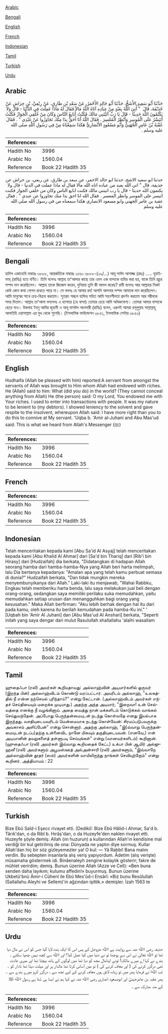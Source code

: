 [Arabic](#arabic)

[Bengali](#bengali)

[English](#english)

[French](#french)

[Indonesian](#indonesian)

[Tamil](#tamil)

[Turkish](#turkish)

[Urdu](#urdu)

## Arabic


<div dir="rtl" lang="ar" style={{fontSize:'larger',backgroundColor:'#f8f9fa',padding:20}}>
حَدَّثَنَا أَبُو سَعِيدٍ الأَشَجُّ، حَدَّثَنَا أَبُو خَالِدٍ الأَحْمَرُ، عَنْ سَعْدِ بْنِ طَارِقٍ، عَنْ رِبْعِيِّ، بْنِ حِرَاشٍ عَنْ حُذَيْفَةَ، قَالَ ‏ "‏ أُتِيَ اللَّهُ بِعَبْدٍ مِنْ عِبَادِهِ آتَاهُ اللَّهُ مَالاً فَقَالَ لَهُ مَاذَا عَمِلْتَ فِي الدُّنْيَا - قَالَ وَلاَ يَكْتُمُونَ اللَّهَ حَدِيثًا - قَالَ يَا رَبِّ آتَيْتَنِي مَالَكَ فَكُنْتُ أُبَايِعُ النَّاسَ وَكَانَ مِنْ خُلُقِي الْجَوَازُ فَكُنْتُ أَتَيَسَّرُ عَلَى الْمُوسِرِ وَأُنْظِرُ الْمُعْسِرَ ‏.‏ فَقَالَ اللَّهُ أَنَا أَحَقُّ بِذَا مِنْكَ تَجَاوَزُوا عَنْ عَبْدِي ‏"‏ ‏.‏ فَقَالَ عُقْبَةُ بْنُ عَامِرٍ الْجُهَنِيُّ وَأَبُو مَسْعُودٍ الأَنْصَارِيُّ هَكَذَا سَمِعْنَاهُ مِنْ فِي رَسُولِ اللَّهِ صلى الله عليه وسلم ‏.‏
</div>
<div style={{backgroundColor:'#f8f9fa',padding:20, marginBottom: 10}}><table> <thead> <tr> <th>References:</th> <th></th> </tr> </thead> <tbody><tr><td>Hadith No</td><td>3996</td></tr><tr><td>Arabic No</td><td>1560.04</td></tr><tr><td>Reference</td><td>Book 22 Hadith 35</td></tr></tbody></table></div>


<div dir="rtl" lang="ar" style={{fontSize:'larger',backgroundColor:'#f8f9fa',padding:20}}>
حدثنا ابو سعيد الاشج، حدثنا ابو خالد الاحمر، عن سعد بن طارق، عن ربعي، بن حراش عن حذيفة، قال " اتي الله بعبد من عباده اتاه الله مالا فقال له ماذا عملت في الدنيا - قال ولا يكتمون الله حديثا - قال يا رب اتيتني مالك فكنت ابايع الناس وكان من خلقي الجواز فكنت اتيسر على الموسر وانظر المعسر . فقال الله انا احق بذا منك تجاوزوا عن عبدي " . فقال عقبة بن عامر الجهني وابو مسعود الانصاري هكذا سمعناه من في رسول الله صلى الله عليه وسلم
</div>
<div style={{backgroundColor:'#f8f9fa',padding:20, marginBottom: 10}}><table> <thead> <tr> <th>References:</th> <th></th> </tr> </thead> <tbody><tr><td>Hadith No</td><td>3996</td></tr><tr><td>Arabic No</td><td>1560.04</td></tr><tr><td>Reference</td><td>Book 22 Hadith 35</td></tr></tbody></table></div>

## Bengali


<div dir="ltr" lang="bn" style={{fontSize:'larger',backgroundColor:'#f8f9fa',padding:20}}>
হাদিস একাডেমি নাম্বারঃ ৩৮৮৮, আন্তর্জাতিক নাম্বারঃ ১৫৬০ ৩৮৮৮-(২৯/...) আবূ সাঈদ আশাজ্জ (রহঃ) ..... হুযাইফাহ্ (রাযিঃ) হতে বর্ণিত। তিনি বলেনঃ আল্লাহ তা'আলার কাছে তার এমন এক বান্দাকে হাযির করা হয়, যাকে তিনি প্রচুর সম্পদ দান করেছিলেন। আল্লাহ তাকে জিজ্ঞেস করেন, দুনিয়ায় তুমি কী আমল করেছ? রাবী বলেনঃ আর আল্লাহর নিকট কেউ কোন কথা গোপন রাখতে পারে না। সে বললঃ হে আমার রব! আপনি আপনার সম্পদ আমাকে দান করেছিলেন। আমি মানুষের সাথে ক্রয়-বিক্রয় করতাম। সুতরাং সচ্ছল ব্যক্তির সহিত আমি সহনশীলতা প্রদর্শন করতাম আর গরীবকে সময় দিতাম। আল্লাহ তা'আলা বললেনঃ এ ব্যাপারে (হে বান্দা) তোমার চেয়ে আমি অধিকযোগ্য। তোমরা আমার বান্দাকে ছেড়ে দাও। উকবাহ ইবনু আমির জুহানী ও আবূ মাসউদ আনসারী (রাযিঃ) বলেন, এরূপই আমরা রসূলুল্লাহ সাল্লাল্লাহু আলাইহি ওয়াসাল্লাম এর মুখ থেকে শুনেছি। (ইসলামিক ফাউন্ডেশন ৩৮৫১, ইসলামিক সেন্টার ৩৮৫০)
</div>
<div style={{backgroundColor:'#f8f9fa',padding:20, marginBottom: 10}}><table> <thead> <tr> <th>References:</th> <th></th> </tr> </thead> <tbody><tr><td>Hadith No</td><td>3996</td></tr><tr><td>Arabic No</td><td>1560.04</td></tr><tr><td>Reference</td><td>Book 22 Hadith 35</td></tr></tbody></table></div>

## English


<div dir="ltr" lang="en" style={{fontSize:'larger',backgroundColor:'#f8f9fa',padding:20}}>
Hudhaifa (Allah be pleased with him) reported:A servant from amongst the servants of Allah was brought to Him whom Allah had endowed with riches. He (Allah) said to him: What (did you do) in the world? (They cannot conceal anything from Allah) He (the person) said: O my Lord, You endowed me with Your riches. I used to enter into transactions with people. It was my nature to be lenient to (my debtors). I showed leniency to the solvent and gave respite to the insolvent, whereupon Allah said: I have more right than you to do this to connive at My servant. 'Uqba b. 'Amir al-Juhani and Abu Mas'ud said: This is what we heard from Allah's Messenger (ﷺ)
</div>
<div style={{backgroundColor:'#f8f9fa',padding:20, marginBottom: 10}}><table> <thead> <tr> <th>References:</th> <th></th> </tr> </thead> <tbody><tr><td>Hadith No</td><td>3996</td></tr><tr><td>Arabic No</td><td>1560.04</td></tr><tr><td>Reference</td><td>Book 22 Hadith 35</td></tr></tbody></table></div>

## French


<div dir="ltr" lang="fr" style={{fontSize:'larger',backgroundColor:'#f8f9fa',padding:20}}>

</div>
<div style={{backgroundColor:'#f8f9fa',padding:20, marginBottom: 10}}><table> <thead> <tr> <th>References:</th> <th></th> </tr> </thead> <tbody><tr><td>Hadith No</td><td>3996</td></tr><tr><td>Arabic No</td><td>1560.04</td></tr><tr><td>Reference</td><td>Book 22 Hadith 35</td></tr></tbody></table></div>

## Indonesian


<div dir="ltr" lang="id" style={{fontSize:'larger',backgroundColor:'#f8f9fa',padding:20}}>
Telah menceritakan kepada kami [Abu Sa'id Al Asyaj] telah menceritakan kepada kami [Abu Khalid Al Ahmar] dari [Sa'd bin Thariq] dari [Rib'i bin Hirasy] dari [Hudzaifah] dia berkata, "Didatangkan di hadapan Allah seorang hamba dari hamba-hamba-Nya yang Allah beri harta melimpah, lalu Dia bertanya kepadanya: "Amalan apa yang telah kamu perbuat semasa di dunia?" Hudzaifah berkata, "Dan tidak mungkin mereka menyembunyikanya dari Allah." Laki-laki itu menjawab, "Wahai Rabbku, Engkau telah memberiku harta benda, lalu saya melakukan jual beli dengan orang-orang, sedangkan saya memiliki perilaku suka memudahkan, yaitu memudahkan setiap urusan dan menangguhkan bagi orang yang kesusahan." Maka Allah berfirman: "Aku lebih berhak dengan hal itu dari pada kamu, oleh karena itu berilah kemudahan pada hamba-Ku ini." ' [Uqbah bin 'Amir Al Juhani] dan [Abu Mas'ud Al Anshari] berkata, "Seperti inilah yang saya dengar dari mulut Rasulullah shallallahu 'alaihi wasallam
</div>
<div style={{backgroundColor:'#f8f9fa',padding:20, marginBottom: 10}}><table> <thead> <tr> <th>References:</th> <th></th> </tr> </thead> <tbody><tr><td>Hadith No</td><td>3996</td></tr><tr><td>Arabic No</td><td>1560.04</td></tr><tr><td>Reference</td><td>Book 22 Hadith 35</td></tr></tbody></table></div>

## Tamil


<div dir="ltr" lang="ta" style={{fontSize:'larger',backgroundColor:'#f8f9fa',padding:20}}>
ஹுதைஃபா (ரலி) அவர்கள் கூறியதாவது: அல்லாஹ்வின் அடியார்களில் ஒருவர் (இறந்த பின்) அல்லாஹ்விடம் கொண்டு வரப்பட்டார். அவரிடம் அல்லாஹ், "உலகத்தில் நீ என்ன நற்செயல் புரிந்தாய்?" என்று கேட்டான். (அல்லாஹ்விடம் அவர்கள் எந்தச் செய்தியையும் மறைக்க முடியாது.) அதற்கு அந்த அடியார், "இறைவா! உன் செல்வத்தை எனக்கு நீ வழங்கினாய். அதை வைத்து நான் மக்களிடம் கொடுக்கல் வாங்கல் செய்துவந்தேன். அப்போது பெருந்தன்மையுடன் நடந்து கொள்வதே எனது இயல்பாக இருந்தது. வசதியுடையவரிடம் மென்மையாக நடந்து கொள்வேன்: சிரமப்படுபவருக்கு அவகாசம் அளிப்பேன்" என்று சொன்னார். அதற்கு அல்லாஹ், "இ(வ்வாறு பெருந்தன்மையுடன் நடப்ப)தற்கு உன்னைவிட நானே மிகவும் தகுதியுடையவன். (எனவே,) என் அடியானின் தவறுகளைத் தள்ளுபடி செய்யுங்கள்" என்று (வானவர்களிடம்) கூறினான். (ஹுதைஃபா (ரலி) அவர்கள் இவ்வாறு கூறியதைக் கேட்ட) உக்பா பின் ஆமிர் அல்ஜுஹனீ (ரலி) அவர்களும் அபூமஸ்ஊத் அல்அன்சாரி (ரலி) அவர்களும், "இவ்வாறே அல்லாஹ்வின் தூதர் (ஸல்) அவர்களின் வாயிலிருந்து நாங்கள் செவியுற்றோம்" என்று கூறினர். அத்தியாயம் : 22
</div>
<div style={{backgroundColor:'#f8f9fa',padding:20, marginBottom: 10}}><table> <thead> <tr> <th>References:</th> <th></th> </tr> </thead> <tbody><tr><td>Hadith No</td><td>3996</td></tr><tr><td>Arabic No</td><td>1560.04</td></tr><tr><td>Reference</td><td>Book 22 Hadith 35</td></tr></tbody></table></div>

## Turkish


<div dir="ltr" lang="tr" style={{fontSize:'larger',backgroundColor:'#f8f9fa',padding:20}}>
Bize Ebû Saîd-i Eşecc rivayet etti. (Dediki): Bize Ebû Hâlid-i Ahmar, Sa'd b. Târık'dan, o da Ribî b. Hırâş'dan, o da Huzeyfe'den naklen rivayet etti. Huzeyfe şöyle demiş: Allah (ıin huzurun) a kullarından Allah'ın kendisine mal verdiği bir kul getirilmiş de ona: Dünyada ne yaptın diye sormuş. Kullar Allah'dan hiç bir söz gizleyemezler ya! O kul: — Yâ Rabbi! Bana malını verdin. Bu sebepten insanlarla alış veriş yapıyordum. Âdetim (alış verişte) müsamaha göstermek idi. Binâenaleyh zengine kolaylık gösterir; fakre de mühlet verirdim; demiş. Bunun üzerine Allah (Azze ve Cell): «Ben buna senden daha layıkım; kulumu affedin!» buyurmuş. Bunun üzerine Ukbetü'bnü Âmir-i Cühenî ile Ebû Mes'ûd-i Ensârî: «Biz bunu Resûlullah (Sallallahu Aleyhi ve Sellem)'in ağzından işittik.» demişler. İzah 1563 te
</div>
<div style={{backgroundColor:'#f8f9fa',padding:20, marginBottom: 10}}><table> <thead> <tr> <th>References:</th> <th></th> </tr> </thead> <tbody><tr><td>Hadith No</td><td>3996</td></tr><tr><td>Arabic No</td><td>1560.04</td></tr><tr><td>Reference</td><td>Book 22 Hadith 35</td></tr></tbody></table></div>

## Urdu


<div dir="rtl" lang="ur" style={{fontSize:'larger',backgroundColor:'#f8f9fa',padding:20}}>
حذیفہ رضی اﷲ عنہ سے روایت ہے اﷲ عزوجل کے پس اس کا ایک بندہ لایا گیا جس کو اس نے مال دیا تھا تو اﷲ تعالیٰ نے اس سے پوچھا تو نے دنیا میں کیا عمل کیا؟ اور اﷲ سے کچھ نہیں چھپا سکتے ۔ بندے نے کہا اے میرے مالک! تونے اپنامال مجھ کو دیا تھا میں لوگوں کے ہاتھ بیچتا تھا اور میری عادت تھی درگزر کرنے کی ( اور معاف کرنے کی ) تو میں آسانی کرتا تھا مالدار پر اور مہلت دیتا تھا نادار کو ۔ تب ﷲا نے فرمایا پھر میں تو زیادہ لائق ہوں معاف کرنے کے لیے تجھ سے ، درگزر کرو میرے بندے سے ۔ پھر عقبہ بن عامرجہنیؓ اور ابومسعود انصاری رضی اﷲ عنہ نے کہا ہم نے ایسا ہی سُنا ہے رسول اﷲ ﷺ کے منہ مبارک سے ۔
</div>
<div style={{backgroundColor:'#f8f9fa',padding:20, marginBottom: 10}}><table> <thead> <tr> <th>References:</th> <th></th> </tr> </thead> <tbody><tr><td>Hadith No</td><td>3996</td></tr><tr><td>Arabic No</td><td>1560.04</td></tr><tr><td>Reference</td><td>Book 22 Hadith 35</td></tr></tbody></table></div>